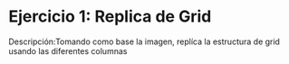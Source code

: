 # Ejercicio 1: Replica de Grid

Descripción:Tomando como base la imagen, replíca la estructura de grid usando las diferentes columnas
